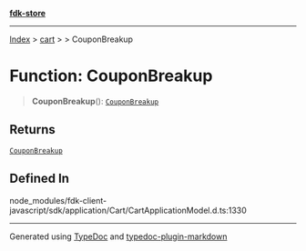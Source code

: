 [**fdk-store**](../../../README.md)
***

[Index](../../../API.md) > [cart](../../README.md) > [<internal>](../README.md) > CouponBreakup

# Function: CouponBreakup

> **CouponBreakup**(): [`CouponBreakup`](../type-aliases/type-alias.CouponBreakup.md)

## Returns

[`CouponBreakup`](../type-aliases/type-alias.CouponBreakup.md)

## Defined In

node\_modules/fdk-client-javascript/sdk/application/Cart/CartApplicationModel.d.ts:1330

***
Generated using [TypeDoc](https://typedoc.org/) and [typedoc-plugin-markdown](https://www.npmjs.com/package/typedoc-plugin-markdown)
